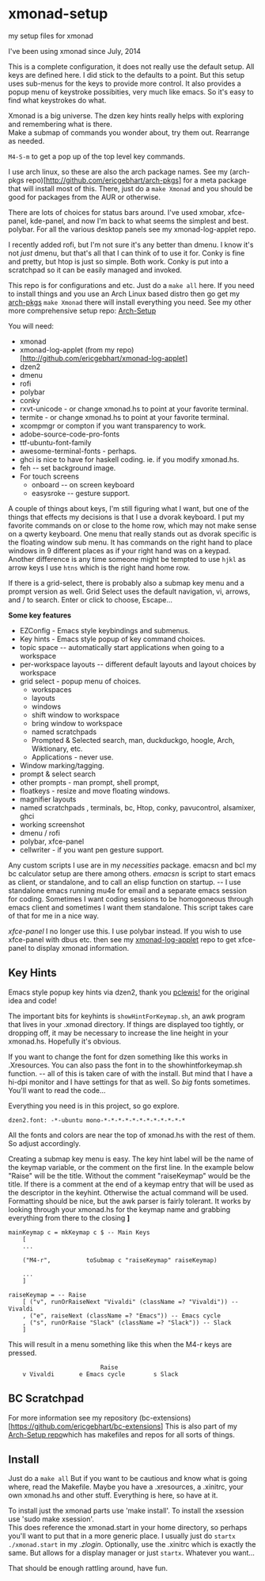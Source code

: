# xmonad-setup
my setup files for xmonad

I've been using xmonad since July, 2014

This is a complete configuration, it does not really use the default setup.  All keys are defined here. I did
stick to the defaults to a point.  But this setup uses sub-menus for the keys to provide more control.
It also provides a popup menu of keystroke possibities, very much like emacs. So it's easy to find what keystrokes do what.

Xmonad is a big universe. The dzen key hints really helps with exploring and remembering what is there.  
Make a submap of commands you wonder about, try them out. Rearrange as needed.

`M4-S-m` to get a pop up of the top level key commands.

I use arch linux, so these are also the arch package names. 
See my (arch-pkgs repo)[http://github.com/ericgebhart/arch-pkgs] for a meta package that will install most of this.
There, just do a `make Xmonad` and you should be good for packages from the AUR or otherwise. 

There are lots of choices for status bars around. I've used xmobar, xfce-panel, kde-panel, and now I'm back
to what seems the simplest and best. polybar.   For all the various desktop panels see my xmonad-log-applet repo.

I recently added rofi, but I'm not sure it's any better than dmenu. I know it's not _just_ dmenu, but that's all
that I can think of to use it for. Conky is fine and pretty, but htop is just so simple.
Both work. Conky is put into a scratchpad so it can be easily managed and invoked.

This repo is for configurations and etc. Just do a `make all` here.  If you need to install things 
and you use an Arch Linux based distro then go get my [arch-pkgs](http://github.com/ericgebhart/arch-pkgs) `make Xmonad` there will install everything you need.
See my other more comprehensive setup repo: [Arch-Setup](http://github.com/ericgebhart/Arch-Setup) 

You will need:
* xmonad
* xmonad-log-applet (from my repo)[http://github.com/ericgebhart/xmonad-log-applet]
* dzen2
* dmenu
* rofi
* polybar
* conky
* rxvt-unicode - or change xmonad.hs to point at your favorite terminal.
* termite - or change xmonad.hs to point at your favorite terminal.
* xcompmgr or compton if you want transparency to work.
* adobe-source-code-pro-fonts
* ttf-ubuntu-font-family
* awesome-terminal-fonts - perhaps.
* ghci is nice to have for haskell coding. ie. if you modify xmonad.hs.
* feh        -- set background image.
* For touch screens
    * onboard    -- on screen keyboard 
    * easysroke  -- gesture support.

A couple of things about keys, I'm still figuring what I want, but one of the things that effects my decisions is that I use a dvorak keyboard.  I put my favorite commands on or close to the home row, which may not make sense on a qwerty keyboard. One menu that really stands out as dvorak specific is the floating window sub menu. It has commands on the right hand to place windows in 9 different places as if your right hand was on a keypad. Another difference
is any time someone might be tempted to use `hjkl` as arrow keys I use `htns` which is the right hand home row.

If there is a grid-select, there is probably also a submap key menu and a prompt version as well.
Grid Select uses the default navigation, vi, arrows, and / to search. Enter or click to choose, Escape...

**Some key features**  
 * EZConfig - Emacs style keybindings and submenus.
 * Key hints - Emacs style popup of key command choices.
 * topic space -- automatically start applications when going to a workspace
 * per-workspace layouts -- different default layouts and layout choices by workspace
 * grid select  - popup menu of choices.
   * workspaces
   * layouts
   * windows
   * shift window to workspace
   * bring window to workspace
   * named scratchpads
   * Prompted & Selected search, man, duckduckgo, hoogle, Arch, Wiktionary, etc.
   * Applications - never use.
 * Window marking/tagging.
 * prompt & select search 
 * other prompts - man prompt, shell prompt,
 * floatkeys - resize and move floating windows.
 * magnifier layouts 
 * named scratchpads , terminals, bc, Htop, conky, pavucontrol, alsamixer, ghci
 * working screenshot
 * dmenu / rofi
 * polybar, xfce-panel
 * cellwriter  - if you want pen gesture support.
 
 
 Any custom scripts I use are in my *necessities* package.  emacsn and bcl my bc calculator setup are there among others.
*emacsn*
 is script to start emacs as client, or standalone, and to call an elisp function on startup. -- I use standalone emacs running mu4e for email and a separate emacs session for coding. Sometimes I want coding sessions to be homogoneous through emacs client and sometimes I want them standalone. This script takes care of that for me in a nice way.

*xfce-panel*
I no longer use this. I use polybar instead. If you wish to use xfce-panel with dbus etc. then
see my [xmonad-log-applet](https://github.com/EricGebhart/xmonad-log-applet) repo to get xfce-panel  to display xmonad information.

Key Hints
---------
Emacs style popup key hints via dzen2, 
thank you [pclewis!](https://github.com/pclewis/dotfiles/tree/master/xmonad/.xmonad) for the original idea and code!

The important bits for keyhints is `showHintForKeymap.sh`, an awk program that lives in your .xmonad directory. 
If things are displayed too tightly, or dropping off, it may be necessary to increase the line height
in your xmonad.hs.  Hopefully it's obvious.
 
If you want to change the font for dzen something like this works in .Xresources. You can also pass the font in to the showhintforkeymap.sh function.  -- all of this is taken care of with the install. But mind that I have a hi-dpi monitor and I have settings for that as well. So *big* fonts sometimes. You'll want to read the code...

Everything you need is in this project, so go explore.

```dzen2.font: -*-ubuntu mono-*-*-*-*-*-*-*-*-*-*-*-*```

 All the fonts and colors are near the top of xmonad.hs with the rest of them. So adjust accordingly.

Creating a submap key menu is easy. The key hint label will be the name of the keymap variable, or the comment on the first line.
In the example below "Raise" will be the title. Without the comment "raiseKeymap" would be the title. 
If there is a comment at the end of a keymap entry that 
will be used as the descriptor in the keyhint.  Otherwise the actual command will be used.
Formatting should be nice, but the awk parser is fairly tolerant. It works by looking through your
xmonad.hs for the keymap name and grabbing everything from there to the closing **]**

```
mainKeymap c = mkKeymap c $ -- Main Keys
    [
    ...

    ("M4-r",          toSubmap c "raiseKeymap" raiseKeymap)

    ...
    ]

raiseKeymap = -- Raise
    [ ("v", runOrRaiseNext "Vivaldi" (className =? "Vivaldi")) -- Vivaldi
    , ("e", raiseNext (className =? "Emacs")) -- Emacs cycle
    , ("s", runOrRaise "Slack" (className =? "Slack")) -- Slack
    ]
```

This will result in a menu something like this when the M4-r keys are pressed.
```
                          Raise
    v Vivaldi       e Emacs cycle        s Slack
```

BC Scratchpad
-------------

For more information see my repository (bc-extensions)[https://github.com/ericgebhart/bc-extensions]
This is also part of my [Arch-Setup repo](https://github.com/ericgebhart/Arch-Setup)which has makefiles and repos for all sorts of things.


Install
-------
Just do a `make all`  But if you want to be cautious and know what is going where, read the Makefile.
Maybe you have a .xresources, a .xinitrc, your own xmonad.hs and other stuff.
Everything is here, so have at it.

To install just the xmonad parts use 'make install'. To install the xsession use 'sudo make xsession'.  
This does reference the xmonad.start in your home directory, so perhaps you'll want to
put that in a more generic place.  I usually just do `startx ./xmonad.start` in my _.zlogin_.
Optionally, use the .xinitrc which is exactly the same. But allows for a display manager or just `startx`.
Whatever you want...

That should be enough rattling around, have fun.

